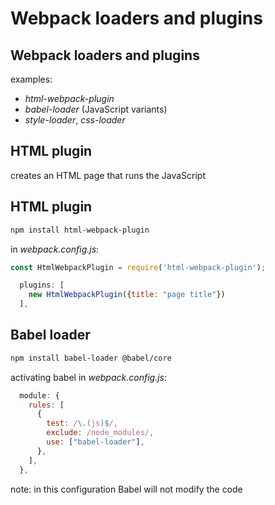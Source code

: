 # Webpack loaders and plugins

## Webpack loaders and plugins

examples:

- _html-webpack-plugin_
- _babel-loader_ (JavaScript variants)
- _style-loader_, _css-loader_

## HTML plugin

creates an HTML page that runs the JavaScript

## HTML plugin

```bash
npm install html-webpack-plugin
```

in _webpack.config.js_:

```js
const HtmlWebpackPlugin = require('html-webpack-plugin');
```

<!-- prettier-ignore -->
```js
  plugins: [
    new HtmlWebpackPlugin({title: "page title"})
  ],
```

## Babel loader

```bash
npm install babel-loader @babel/core
```

activating babel in _webpack.config.js_:

<!-- prettier-ignore -->
```js
  module: {
    rules: [
      {
        test: /\.(js)$/,
        exclude: /node_modules/,
        use: ["babel-loader"],
      },
    ],
  },
```

note: in this configuration Babel will not modify the code
